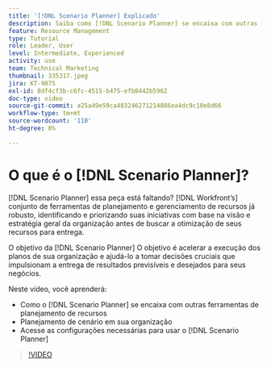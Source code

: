 ```yaml
---
title: '[!DNL Scenario Planner] Explicado'
description: Saiba como [!DNL Scenario Planner] se encaixa com outras ferramentas de planejamento de recursos. Em seguida, saiba como configurar [!DNL Scenario Planner].
feature: Resource Management
type: Tutorial
role: Leader, User
level: Intermediate, Experienced
activity: use
team: Technical Marketing
thumbnail: 335317.jpeg
jira: KT-9075
exl-id: 8df4cf3b-c6fc-4515-b475-efb8442b5962
doc-type: video
source-git-commit: a25a49e59ca483246271214886ea4dc9c10e8d66
workflow-type: tm+mt
source-wordcount: '110'
ht-degree: 0%

---
```


# O que é o [!DNL Scenario Planner]?

[!DNL Scenario Planner] essa peça está faltando? [!DNL Workfront’s] conjunto de ferramentas de planejamento e gerenciamento de recursos já robusto, identificando e priorizando suas iniciativas com base na visão e estratégia geral da organização antes de buscar a otimização de seus recursos para entrega.

O objetivo da [!DNL Scenario Planner] O objetivo é acelerar a execução dos planos de sua organização e ajudá-lo a tomar decisões cruciais que impulsionam a entrega de resultados previsíveis e desejados para seus negócios.

Neste vídeo, você aprenderá:

* Como o [!DNL Scenario Planner] se encaixa com outras ferramentas de planejamento de recursos
* Planejamento de cenário em sua organização
* Acesse as configurações necessárias para usar o [!DNL Scenario Planner]

>[!VIDEO](https://video.tv.adobe.com/v/335317/?quality=12&learn=on)
